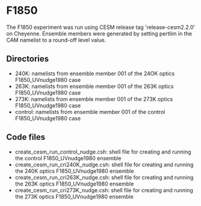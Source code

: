 # F1850

The F1850 experiment was run using CESM release tag 'release-cesm2.2.0' on Cheyenne. Ensemble members were generated by setting pertlim in the CAM namelist to a round-off level value.

## Directories

- 240K: namelists from ensemble member 001 of the 24OK optics F1850_UVnudge1980 case
- 263K: namelists from ensemble member 001 of the 263K optics F1850_UVnudge1980 case
- 273K: namelists from ensemble member 001 of the 273K optics F1850_UVnudge1980 case
- control: namelists from ensemble member 001 of the control F1850_UVnudge1980 case

## Code files

- create_cesm_run_control_nudge.csh: shell file for creating and running the control F1850_UVnudge1980 ensemble
- create_cesm_run_cri240K_nudge.csh: shell file for creating and running the 240K optics F1850_UVnudge1980 ensemble
- create_cesm_run_cri263K_nudge.csh: shell file for creating and running the 263K optics F1850_UVnudge1980 ensemble
- create_cesm_run_cri273K_nudge.csh: shell file for creating and running the 273K optics F1850_UVnudge1980 ensemble
